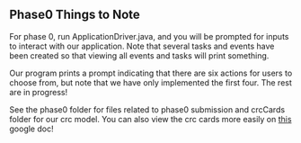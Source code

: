 ## Phase0 Things to Note

For phase 0, run ApplicationDriver.java, and you will be prompted for inputs to 
interact with our application. Note that several tasks and events have been created 
so that viewing all events and tasks will print something.

Our program prints a prompt indicating that there are six actions for users to choose from, 
but note that we have only implemented the first four. The rest are in progress!

See the phase0 folder for files related to phase0 submission and crcCards folder for our
crc model. You can also view the crc cards more easily on 
[this](https://docs.google.com/document/d/1YTfGWKZDEcyUZQwhMmWOKlNjJ1-Js9C3Dfnd-Lw-5Y4/edit) google doc!
